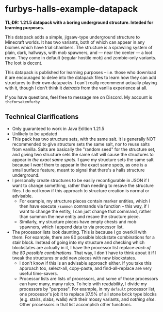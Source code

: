 # furbys-halls-example-datapack
**TL;DR: 1.21.5 datapack with a boring underground structure. Inteded for learning purposes.**

This datapack adds a simple, jigsaw-type underground structure to Minecraft worlds. It has two variants, both of which can appear in any biomes which have trial chambers. The structure is a sprawling system of plain, dark, hallways, with mob spawners, and — near the center — a loot room. They come in default (regular hostile mob) and zombie-only variants. The loot is decent.

This datapack is published for learning purposes – i.e. those who download it are encouraged to delve into the datapack files to learn how they can add structures to their own datapacks. I can't really recommend actually playing with it, though I don't think it *detracts* from the vanilla experience at all.

If you have questions, feel free to message me on Discord. My account is `theforsakenfurby`

## Technical Clarifications
* Only guaranteed to work in Java Edition 1.21.5
* Unlikely to be updated
* This pack has two structure sets, with the same salt. It is generally NOT recommended to give structure sets the same salt, nor to reuse salts from vanilla. Salts are basically the "random seed" for the structure set, and giving two structure sets the same salt will cause the structures to appear in *the exact same spots*. I gave my structure sets the same salt because I *want* them to appear in the exact same spots, as one is a small surface feature, meant to signal that there's a halls structure underground.
* I personally create structures to be easily reconfigurable in JSON if I want to change something, rather than needing to resave the structure files. I do not know if this approach to structure creation is normal or advisable.
  * For example, my structure pieces contain marker entities, which I then have execute `/summon` commands via function – this way, if I want to change the entity, I can just change that command, rather than summon the new entity and resave the structure piece.
  * Similarly, my structure pieces have empty chests and mob spawners, which I append data to via processor list.
* The processor lists look daunting. This is because I go overkill with them. For example, there are 80 possible blockstate combinations for a stair block. Instead of going into my structure and checking which blockstates are actually in it, I have the processor list replace *each of the 80 possible combinations*. That way, I don't have to think about it if I tweak the structures or add new pieces with new blockstates.
  * I don't know if this is an advisable approach either. If you take this approach too, select-all, copy-paste, and find-all-replace are very useful time-savers.
  * Processor lists are lists of processors, and some of those processors can have many, many rules. To help with readability, I divide my processors by "purpose". For example, in my `default` processor list, one processor's job it to replace 37.5% of all stone brick type blocks (e.g. stairs, slabs, walls) with their mossy variants, and *nothing else*. Other processors in that list accomplish other functions.
